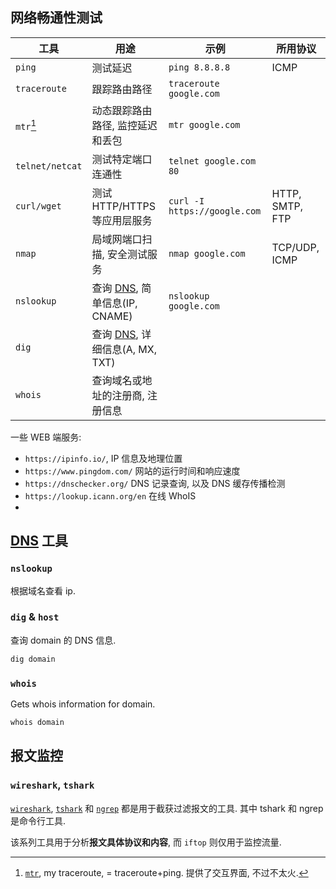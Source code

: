 ## 网络畅通性测试

| 工具            | 用途                             | 示例                         | 所用协议        |
| --------------- | -------------------------------- | ---------------------------- | --------------- |
| `ping`          | 测试延迟                         | `ping 8.8.8.8`               | ICMP            |
| `traceroute`    | 跟踪路由路径                     | `traceroute google.com`      |                 |
| `mtr`[^1]          | 动态跟踪路由路径, 监控延迟和丢包 | `mtr google.com`             |                 |
| `telnet/netcat` | 测试特定端口连通性               | `telnet google.com 80`       |                 |
| `curl/wget`     | 测试 HTTP/HTTPS 等应用层服务     | `curl -I https://google.com` | HTTP, SMTP, FTP |
| `nmap`          | 局域网端口扫描, 安全测试服务       | `nmap google.com`            | TCP/UDP, ICMP   |
| `nslookup`      | 查询 [DNS](../../Network/ApplicationL5/DNS.md), 简单信息(IP, CNAME)    | `nslookup google.com`        |                 |
| `dig`           | 查询 [DNS](../../Network/ApplicationL5/DNS.md), 详细信息(A, MX, TXT)   |                              |                 |
| `whois`         | 查询域名或地址的注册商, 注册信息 |                              |                 |


一些 WEB 端服务:
- `https://ipinfo.io/`, IP 信息及地理位置
- `https://www.pingdom.com/` 网站的运行时间和响应速度
- `https://dnschecker.org/` DNS 记录查询, 以及 DNS 缓存传播检测
- `https://lookup.icann.org/en` 在线 WhoIS
- 

[^1]: [`mtr`](http://www.bitwizard.nl/mtr/), my traceroute, = traceroute+ping. 提供了交互界面, 不过不太火.

## [DNS](../../Network/ApplicationL5/DNS.md) 工具

### `nslookup` 

根据域名查看 ip.

### `dig` & `host`

查询 domain 的 DNS 信息.

```bash
dig domain
```

### `whois`

Gets whois information for domain.  

```bash
whois domain
```

## 报文监控

### `wireshark`, `tshark`

[`wireshark`](https://wireshark.org/), [`tshark`](https://www.wireshark.org/docs/wsug_html_chunked/AppToolstshark.html) 和 [`ngrep`](http://ngrep.sourceforge.net/) 都是用于截获过滤报文的工具. 其中 tshark 和 ngrep 是命令行工具.

该系列工具用于分析**报文具体协议和内容**, 而 `iftop` 则仅用于监控流量.



